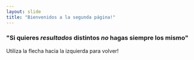 ```yaml
---
layout: slide
title: "Bienvenidos a la segunda página!"
---
```

### "Si quieres _**resultados**_ distintos _**no**_ hagas siempre los mismo"
Utiliza la flecha hacia la izquierda para volver!
